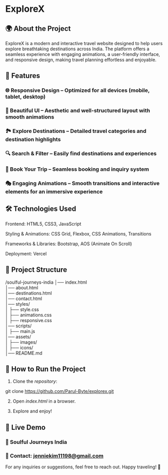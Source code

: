 # ExploreX

## 🌍 About the Project

ExploreX is a modern and interactive travel website designed to help users explore breathtaking destinations across India. The platform offers a seamless experience with engaging animations, a user-friendly interface, and responsive design, making travel planning effortless and enjoyable.



## 🚀 Features

### 🌐 Responsive Design – Optimized for all devices (mobile, tablet, desktop)

### 🎨 Beautiful UI – Aesthetic and well-structured layout with smooth animations

### 🏞 Explore Destinations – Detailed travel categories and destination highlights

### 🔍 Search & Filter – Easily find destinations and experiences

### 📅 Book Your Trip – Seamless booking and inquiry system

### 🎭 Engaging Animations – Smooth transitions and interactive elements for an immersive experience




## 🛠 Technologies Used

Frontend: HTML5, CSS3, JavaScript

Styling & Animations: CSS Grid, Flexbox, CSS Animations, Transitions

Frameworks & Libraries: Bootstrap, AOS (Animate On Scroll)

Deployment: Vercel




## 📂 Project Structure

/soulful-journeys-india
│── index.html  
│── about.html  
│── destinations.html  
│── contact.html  
│── styles/  
│   ├── style.css  
│   ├── animations.css  
│   ├── responsive.css  
│── scripts/  
│   ├── main.js  
│── assets/  
│   ├── images/  
│   ├── icons/  
│── README.md




## 📜 How to Run the Project

1. Clone the _repository_:

git clone https://github.com/Parul-Byte/explorex.git


2. Open *index.html* in a browser.


3. Explore and enjoy!



## 🌟 Live Demo

### 🔗 Soulful Journeys India



### 📧 Contact: jenniekim11198@gmail.com


For any inquiries or suggestions, feel free to reach out. Happy traveling! 🚀
